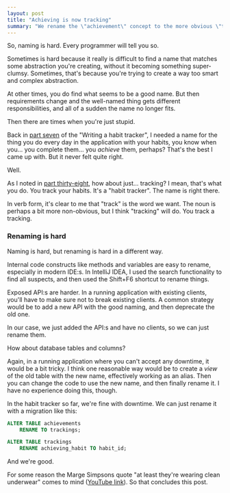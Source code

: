 ```yaml
---
layout: post
title: "Achieving is now tracking"
summary: "We rename the \"achievement\" concept to the more obvious \"tracking\", and discuss why it is sometimes difficult to name and rename things. At least we're wearing clean underwear."
---
```

So, naming is hard. Every programmer will tell you so. 

Sometimes is hard because it really is difficult to find a name that matches some abstraction you're creating, without it becoming something super-clumsy. Sometimes, that's because you're trying to create a way too smart and complex abstraction. 

At other times, you do find what seems to be a good name. But then requirements change and the well-named thing gets different responsibilities, and all of a sudden the name no longer fits.  

Then there are times when you're just stupid.

Back in [part seven](/2023/01/07/habit-tracker-achievements.html) of the "Writing a habit tracker", I needed a name for the thing you do every day in the application with your habits, you know when you... you complete them... you _achieve_ them, perhaps? That's the best I came up with. But it never felt quite right. 

Well.

As I noted in [part thirty-eight](/2023/02/23/finish-up-the-api.html), how about just... tracking? I mean, that's what you do. You track your habits. It's a "habit tracker". The name is right there. 

In verb form, it's clear to me that "track" is the word we want. The noun is perhaps a bit more non-obvious, but I think "tracking" will do. You track a tracking. 

### Renaming is hard

Naming is hard, but renaming is hard in a different way.

Internal code constructs like methods and variables are easy to rename, especially in modern IDE:s. In IntelliJ IDEA, I used the search functionality to find all suspects, and then used the Shift+F6 shortcut to rename things. 

Exposed API:s are harder. In a running application with existing clients, you'll have to make sure not to break existing clients. A common strategy would be to add a new API with the good naming, and then deprecate the old one.  

In our case, we just added the API:s and have no clients, so we can just rename them.

How about database tables and columns? 

Again, in a running application where you can't accept any downtime, it would be a bit tricky. I think one reasonable way would be to create a _view_ of the old table with the new name, effectively working as an alias. Then you can change the code to use the new name, and then finally rename it. I have no experience doing this, though. 

In the habit tracker so far, we're fine with downtime. We can just rename it with a migration like this:

```sql
ALTER TABLE achievements
    RENAME TO trackings;

ALTER TABLE trackings
    RENAME achieving_habit TO habit_id;
```

And we're good. 

For some reason the Marge Simpsons quote "at least they're wearing clean underwear" comes to mind ([YouTube link](https://www.youtube.com/watch?v=jHkhexAQXLA)). So that concludes this post. 
